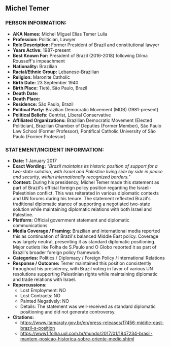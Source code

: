 ## Michel Temer

### PERSON INFORMATION:
- **AKA Names:** Michel Miguel Elias Temer Lulia
- **Profession:** Politician, Lawyer
- **Role Description:** Former President of Brazil and constitutional lawyer
- **Years Active:** 1987-present
- **Best Known For:** President of Brazil (2016-2018) following Dilma Rousseff's impeachment
- **Nationality:** Brazilian
- **Racial/Ethnic Group:** Lebanese-Brazilian
- **Religion:** Maronite Catholic
- **Birth Date:** 23 September 1940
- **Birth Place:** Tietê, São Paulo, Brazil
- **Death Date:** 
- **Death Place:** 
- **Residence:** São Paulo, Brazil
- **Political Party:** Brazilian Democratic Movement (MDB) (1981-present)
- **Political Beliefs:** Centrist, Liberal Conservative
- **Affiliated Organizations:** Brazilian Democratic Movement (Elected Politician), Brazilian Chamber of Deputies (Former Member), São Paulo Law School (Former Professor), Pontifical Catholic University of São Paulo (Former Professor)

### STATEMENT/INCIDENT INFORMATION:
- **Date:** 1 January 2017
- **Exact Wording:** *"Brazil maintains its historic position of support for a two-state solution, with Israel and Palestine living side by side in peace and security, within internationally recognized borders."*
- **Context:** During his presidency, Michel Temer made this statement as part of Brazil's official foreign policy position regarding the Israeli-Palestinian conflict. This was reiterated in various diplomatic contexts and UN forums during his tenure. The statement reflected Brazil's traditional diplomatic stance of supporting a negotiated two-state solution while maintaining diplomatic relations with both Israel and Palestine.
- **Platform:** Official government statement and diplomatic communications
- **Media Coverage / Framing:** Brazilian and international media reported this as continuation of Brazil's balanced Middle East policy. Coverage was largely neutral, presenting it as standard diplomatic positioning. Major outlets like Folha de S.Paulo and O Globo reported it as part of Brazil's broader foreign policy framework.
- **Categories:** Politics / Diplomacy / Foreign Policy / International Relations
- **Response / Outcome:** Temer maintained this position consistently throughout his presidency, with Brazil voting in favor of various UN resolutions supporting Palestinian rights while maintaining diplomatic and trade relations with Israel.
- **Repercussions:**
  - Lost Employment: NO
  - Lost Contracts: NO
  - Painted Negatively: NO
  - Details: The statement was well-received as standard diplomatic positioning and did not generate controversy.
- **Citations:** 
  - https://www.itamaraty.gov.br/en/press-releases/17456-middle-east-brazil-s-position
  - https://www1.folha.uol.com.br/mundo/2017/01/1847234-brasil-mantem-posicao-historica-sobre-oriente-medio.shtml
